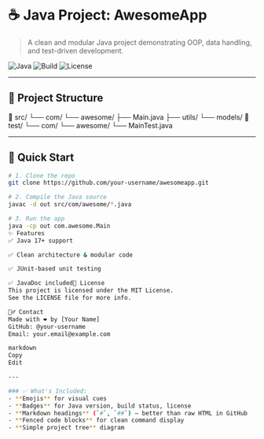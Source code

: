 # ☕ Java Project: **AwesomeApp**

> A clean and modular Java project demonstrating OOP, data handling, and test-driven development.

![Java](https://img.shields.io/badge/Java-17-blue.svg)
![Build](https://img.shields.io/badge/Build-Passing-brightgreen)
![License](https://img.shields.io/badge/License-MIT-yellow.svg)

---

## 📂 Project Structure
📁 src/
└── com/
└── awesome/
├── Main.java
├── utils/
└── models/
📁 test/
└── com/
└── awesome/
└── MainTest.java

---

## 🚀 Quick Start

```bash
# 1. Clone the repo
git clone https://github.com/your-username/awesomeapp.git

# 2. Compile the Java source
javac -d out src/com/awesome/*.java

# 3. Run the app
java -cp out com.awesome.Main
✨ Features
✅ Java 17+ support

✅ Clean architecture & modular code

✅ JUnit-based unit testing

✅ JavaDoc included📄 License
This project is licensed under the MIT License.
See the LICENSE file for more info.

🙋‍♂️ Contact
Made with ❤️ by [Your Name]
GitHub: @your-username
Email: your.email@example.com

markdown
Copy
Edit

---

### ✅ What's Included:
- **Emojis** for visual cues
- **Badges** for Java version, build status, license
- **Markdown headings** (`#`, `##`) — better than raw HTML in GitHub
- **Fenced code blocks** for clean command display
- **Simple project tree** diagram
